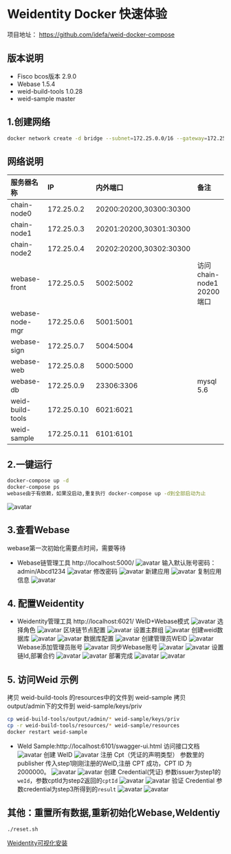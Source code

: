 
# Weidentity Docker 快速体验

项目地址： https://github.com/idefa/weid-docker-compose

版本说明
--------
* Fisco bcos版本 2.9.0
* Webase  1.5.4
* weid-build-tools  1.0.28
* weid-sample master

## 1.创建网络
```bash
docker network create -d bridge --subnet=172.25.0.0/16 --gateway=172.25.0.1 web_network
```
网络说明
--------
| 服务器名称 | IP | 内外端口 | 备注 |
| :---- | :---- | :---- | :---- |
| chain-node0 | 172.25.0.2 | 20200:20200,30300:30300 |  |
| chain-node1 | 172.25.0.3 | 20201:20200,30301:30300 |  |
| chain-node2 | 172.25.0.4 | 20202:20200,30302:30300 |  |
| webase-front | 172.25.0.5 | 5002:5002 | 访问chain-node1 20200端口 |
| webase-node-mgr | 172.25.0.6 | 5001:5001 |  |
| webase-sign| 172.25.0.7 | 5004:5004 |  |
| webase-web| 172.25.0.8 | 5000:5000 |  |
| webase-db| 172.25.0.9 | 23306:3306 | mysql 5.6 |
| weid-build-tools | 172.25.0.10 | 6021:6021 |  |
| weid-sample | 172.25.0.11 | 6101:6101 |  |

## 2.一键运行

```bash
docker-compose up -d
docker-compose ps
webase由于有依赖，如果没启动,重复执行 docker-compose up -d到全部启动为止
```
![avatar](https://github.com/idefa/weid-docker-compose/blob/main/img/0.png)



## 3.查看Webase
webase第一次初始化需要点时间，需要等待
* Webase链管理工具 http://localhost:5000/
![avatar](https://github.com/idefa/weid-docker-compose/blob/main/img/1.png)
输入默认账号密码：admin/Abcd1234
![avatar](https://github.com/idefa/weid-docker-compose/blob/main/img/2.png)
修改密码
![avatar](https://github.com/idefa/weid-docker-compose/blob/main/img/3.png)
新建应用
![avatar](https://github.com/idefa/weid-docker-compose/blob/main/img/4.png)
复制应用信息
![avatar](https://github.com/idefa/weid-docker-compose/blob/main/img/5.png)
## 4. 配置Weidentity
* Weidentity管理工具 http://localhost:6021/
WeID+Webase模式
![avatar](https://github.com/idefa/weid-docker-compose/blob/main/img/6.png)
选择角色
![avatar](https://github.com/idefa/weid-docker-compose/blob/main/img/7.png)
区块链节点配置
![avatar](https://github.com/idefa/weid-docker-compose/blob/main/img/8.png)
设置主群组
![avatar](https://github.com/idefa/weid-docker-compose/blob/main/img/9.png)
创建weid数据库
![avatar](https://github.com/idefa/weid-docker-compose/blob/main/img/10.png)
![avatar](https://github.com/idefa/weid-docker-compose/blob/main/img/11.png)
数据库配置
![avatar](https://github.com/idefa/weid-docker-compose/blob/main/img/12.png)
创建管理员WEID
![avatar](https://github.com/idefa/weid-docker-compose/blob/main/img/13.png)
Webase添加管理员账号
![avatar](https://github.com/idefa/weid-docker-compose/blob/main/img/14.png)
同步Webase账号
![avatar](https://github.com/idefa/weid-docker-compose/blob/main/img/15.png)
![avatar](https://github.com/idefa/weid-docker-compose/blob/main/img/16.png)
设置链Id,部署合约
![avatar](https://github.com/idefa/weid-docker-compose/blob/main/img/17.png)
![avatar](https://github.com/idefa/weid-docker-compose/blob/main/img/18.png)
部署完成
![avatar](https://github.com/idefa/weid-docker-compose/blob/main/img/19.png)
![avatar](https://github.com/idefa/weid-docker-compose/blob/main/img/20.png)

## 5. 访问Weid 示例
拷贝 weid-build-tools 的resources中的文件到 weid-sample
拷贝 output/admin下的文件到 weid-sample/keys/priv
```bash
cp weid-build-tools/output/admin/* weid-sample/keys/priv 
cp -r weid-build-tools/resources/* weid-sample/resources
docker restart weid-sample
```
* WeId Sample:http://localhost:6101/swagger-ui.html
访问接口文档
![avatar](https://github.com/idefa/weid-docker-compose/blob/main/img/21.png)
创建 WeID
![avatar](https://github.com/idefa/weid-docker-compose/blob/main/img/22.png)
注册 Cpt（凭证的声明类型） 参数里的 publisher 传入step1刚刚注册的WeID,注册 CPT 成功，CPT ID 为 2000000。
![avatar](https://github.com/idefa/weid-docker-compose/blob/main/img/23.png)
![avatar](https://github.com/idefa/weid-docker-compose/blob/main/img/24.png)
创建 Credential(凭证) 参数issuer为step1的``weId``，参数cptId为step2返回的``cptId``
![avatar](https://github.com/idefa/weid-docker-compose/blob/main/img/25.png)
![avatar](https://github.com/idefa/weid-docker-compose/blob/main/img/26.png)
验证 Credential    参数credential为step3所得到的``result``
![avatar](https://github.com/idefa/weid-docker-compose/blob/main/img/27.png)
![avatar](https://github.com/idefa/weid-docker-compose/blob/main/img/28.png)

## 其他：重置所有数据,重新初始化Webase,WeIdentiy
```bash
./reset.sh
```
[Weidentity可视化安装](https://weidentity.readthedocs.io/zh_CN/release-1.8.5/docs/deploy-via-web.html)



